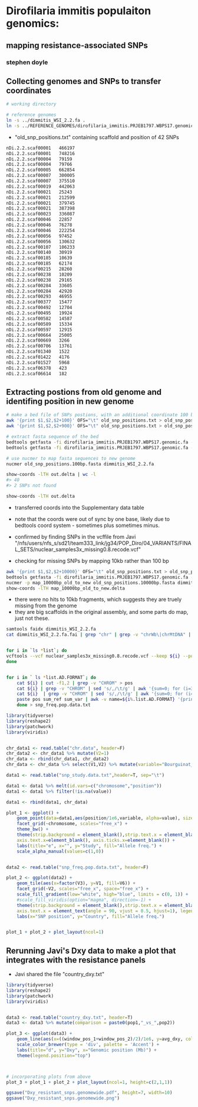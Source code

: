 # Dirofilaria immitis populaiton genomics: 
## mapping resistance-associated SNPs

### stephen doyle


## Collecting genomes and SNPs to transfer coordinates
```bash
# working directory

# reference genomes
ln -s ../dimmitis_WSI_2.2.fa .
ln -s ../REFERENCE_GENOMES/dirofilaria_immitis.PRJEB1797.WBPS17.genomic.fa .

```

- "old_snp_positions.txt" containing scaffold and position of 42 SNPs
```bash
nDi.2.2.scaf00001	466197
nDi.2.2.scaf00001	748216
nDi.2.2.scaf00004	79159
nDi.2.2.scaf00004	79766
nDi.2.2.scaf00005	662854
nDi.2.2.scaf00007	300005
nDi.2.2.scaf00007	375510
nDi.2.2.scaf00019	442063
nDi.2.2.scaf00021	25243
nDi.2.2.scaf00021	212599
nDi.2.2.scaf00021	379745
nDi.2.2.scaf00021	387398
nDi.2.2.scaf00023	336087
nDi.2.2.scaf00046	22857
nDi.2.2.scaf00046	76278
nDi.2.2.scaf00046	222254
nDi.2.2.scaf00056	97452
nDi.2.2.scaf00056	130632
nDi.2.2.scaf00107	106233
nDi.2.2.scaf00140	30919
nDi.2.2.scaf00185	10639
nDi.2.2.scaf00185	62174
nDi.2.2.scaf00215	28260
nDi.2.2.scaf00238	10209
nDi.2.2.scaf00238	29165
nDi.2.2.scaf00284	33605
nDi.2.2.scaf00284	42920
nDi.2.2.scaf00293	46955
nDi.2.2.scaf00377	15477
nDi.2.2.scaf00492	12704
nDi.2.2.scaf00495	19924
nDi.2.2.scaf00582	14587
nDi.2.2.scaf00589	15334
nDi.2.2.scaf00597	12915
nDi.2.2.scaf00664	25005
nDi.2.2.scaf00669	3266
nDi.2.2.scaf00706	13761
nDi.2.2.scaf01340	1522
nDi.2.2.scaf01422	4176
nDi.2.2.scaf01527	5968
nDi.2.2.scaf06378	423
nDi.2.2.scaf06614	182

```

## Extracting postions from old genome and identifing position in new genome
```bash
# make a bed file of SNPs postions, with an additional coordinate 100 bp upstream 
awk '{print $1,$2,$2+100}' OFS="\t" old_snp_positions.txt > old_snp_positions.100bp.bed
awk '{print $1,$2,$2+900}' OFS="\t" old_snp_positions.txt > old_snp_positions.900bp.bed

# extract fasta sequence of the bed
bedtools getfasta -fi dirofilaria_immitis.PRJEB1797.WBPS17.genomic.fa -fo old_snp_positions.100bp.fasta -bed old_snp_positions.100bp.bed
bedtools getfasta -fi dirofilaria_immitis.PRJEB1797.WBPS17.genomic.fa -fo old_snp_positions.1000bp.fasta -bed old_snp_positions.1000bp.bed

# use nucmer to map fasta sequences to new genome
nucmer old_snp_positions.100bp.fasta dimmitis_WSI_2.2.fa

show-coords -lTH out.delta | wc -l
#> 40
#> 2 SNPs not found

show-coords -lTH out.delta

```
- transferred coords into the Supplementary data table
- note that the coords were out of sync by one base, likely due to bedtools coord system - sometimes plus sometimes minus.
- confirmed by finding SNPs in the vcffile from Javi "/nfs/users/nfs_s/sd21/team333_link/jg34/POP_Diro/04_VARIANTS/FINAL_SETS/nuclear_samples3x_missing0.8.recode.vcf" 


- checking for missing SNPs by mapping 10kb rather than 100 bp
```bash
awk '{print $1,$2,$2+10000}' OFS="\t" old_snp_positions.txt > old_snp_positions.10000bp.bed
bedtools getfasta -fi dirofilaria_immitis.PRJEB1797.WBPS17.genomic.fa -fo old_snp_positions.10000bp.fasta -bed old_snp_positions.10000bp.bed
nucmer -p map_10000bp_old_to_new old_snp_positions.10000bp.fasta dimmitis_WSI_2.2.fa
show-coords -lTH map_10000bp_old_to_new.delta
```
- there were no hits to 10kb fragments, which suggests they are truely missing from the genome
- they are big scaffolds in the original assembly, and some parts do map, just not these. 




```bash
samtools faidx dimmitis_WSI_2.2.fa
cat dimmitis_WSI_2.2.fa.fai | grep "chr" | grep -v "chrWb\|chrMtDNA" | sort  > chr.data


for i in `ls *list`; do
vcftools --vcf nuclear_samples3x_missing0.8.recode.vcf --keep ${i} --positions new_snp_postions.txt --extract-FORMAT-info AD --out ${i};
done


for i in ` ls *list.AD.FORMAT`; do 
    cat ${i} | cut -f1,2 | grep -v "CHROM" > pos
    cat ${i} | grep -v "CHROM" | sed 's/,/\t/g' | awk '{sum=0; for (i=3; i<=NF; i+=2) { sum+= $i } print sum}' > sum_ref
    cat ${i}  | grep -v "CHROM" | sed 's/,/\t/g' | awk '{sum=0; for (i=4; i<=NF; i+=2) { sum+= $i } print sum}' > sum_var
    paste pos sum_ref sum_var | awk -v name=${i%.list.AD.FORMAT} '{print name,$0,$4/($3+$4)}' OFS="\t" ; 
    done > snp_freq.pop.data.txt
```

```R
library(tidyverse)
library(reshape2)
library(patchwork)
library(viridis)


chr_data1 <- read.table("chr.data", header=F)
chr_data2 <- chr_data1 %>% mutate(V2=1)
chr_data <- rbind(chr_data1, chr_data2)
chr_data <- chr_data %>% select(V1,V2) %>% mutate(variable="Bourguinat_2017", value="NA") %>% rename(chromosome = V1, position = V2)

data1 <- read.table("snp_study.data.txt",header=T, sep="\t")

data1 <- data1 %>% melt(id.vars=c("chromosome","position"))
data1 <- data1 %>% filter(!is.na(value))

data1 <- rbind(data1, chr_data)

plot_1 <- ggplot() + 
    geom_point(data=data1,aes(position/1e6,variable, alpha=value), size=1, show.legend = FALSE, col="blue") +
    facet_grid(~chromosome, scales="free_x") + 
    theme_bw() +
    theme(strip.background = element_blank(),strip.text.x = element_blank(),
    axis.text.x=element_blank(), axis.ticks.x=element_blank()) +
    labs(title="e", x="", y="Study", fill="Allele freq.") +
    scale_alpha_manual(values=c(1,0)) 


data2 <- read.table("snp_freq.pop.data.txt", header=F)

plot_2 <- ggplot(data2) + 
    geom_tile(aes(x=factor(V3), y=V1, fill=V6)) + 
    facet_grid(~V2, scales="free_x", space="free_x") +
    scale_fill_gradient(low="white", high="blue", limits = c(0, 1)) +
    #scale_fill_viridis(option="magma", direction=-1) +
    theme(strip.background = element_blank(),strip.text.x = element_blank(),
    axis.text.x = element_text(angle = 90, vjust = 0.5, hjust=1), legend.position="bottom") +
    labs(x="SNP position", y="Country", fill="Allele freq.")


plot_1 + plot_2 + plot_layout(ncol=1)
```



## Rerunning Javi's Dxy data to make a plot that integrates with the resistance panels
- Javi shared the file "country_dxy.txt"

```R
library(tidyverse)
library(reshape2)
library(patchwork)
library(viridis)


data3 <- read.table("country_dxy.txt", header=T)
data3 <- data3 %>% mutate(comparison = paste0(pop1,"_vs_",pop2))

plot_3 <- ggplot(data3) +
    geom_line(aes(x=((window_pos_1+window_pos_2)/2)/1e6, y=avg_dxy, col=comparison), size=.5) + facet_grid(~chromosome, scales="free_x") + theme_bw() + 
    scale_color_brewer(type = 'div', palette = 'Accent') +
    labs(title="d", y="Dxy", x="Genomic position (Mb)") +
    theme(legend.position="top")



# incorporating plots from above
plot_3 + plot_1 + plot_2 + plot_layout(ncol=1, height=c(2,1,1))

ggsave("Dxy_resistant_snps.genomewide.pdf", height=7, width=10)
ggsave("Dxy_resistant_snps.genomewide.png")
```